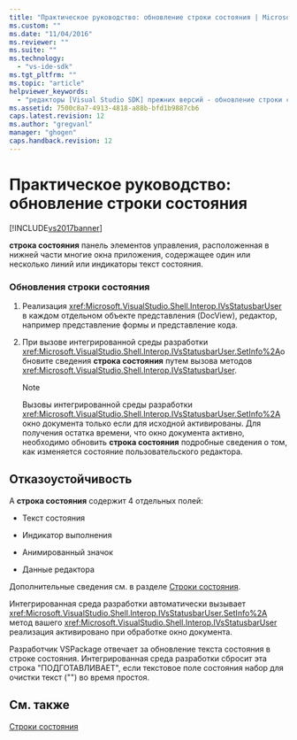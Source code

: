 ```yaml
---
title: "Практическое руководство: обновление строки состояния | Microsoft Docs"
ms.custom: ""
ms.date: "11/04/2016"
ms.reviewer: ""
ms.suite: ""
ms.technology: 
  - "vs-ide-sdk"
ms.tgt_pltfrm: ""
ms.topic: "article"
helpviewer_keywords: 
  - "редакторы [Visual Studio SDK] прежних версий - обновление строки состояния"
ms.assetid: 7500c8a7-4913-4818-a88b-bfd1b9887cb6
caps.latest.revision: 12
ms.author: "gregvanl"
manager: "ghogen"
caps.handback.revision: 12
---
```

# Практическое руководство: обновление строки состояния
[!INCLUDE[vs2017banner](../code-quality/includes/vs2017banner.md)]

**строка состояния** панель элементов управления, расположенная в нижней части многие окна приложения, содержащее один или несколько линий или индикаторы текст состояния.  
  
### Обновления строки состояния  
  
1.  Реализация <xref:Microsoft.VisualStudio.Shell.Interop.IVsStatusbarUser> в каждом отдельном объекте представления \(DocView\), редактор, например представление формы и представление кода.  
  
2.  При вызове интегрированной среды разработки <xref:Microsoft.VisualStudio.Shell.Interop.IVsStatusbarUser.SetInfo%2A>обновите сведения  **строка состояния** путем вызова методов  <xref:Microsoft.VisualStudio.Shell.Interop.IVsStatusbarUser>.  
  
    > [!NOTE]
    >  Вызовы интегрированной среды разработки <xref:Microsoft.VisualStudio.Shell.Interop.IVsStatusbarUser.SetInfo%2A> окно документа только если для исходной активированы.  Для получения остатка времени, что окно документа активно, необходимо обновить **строка состояния** подробные сведения о том, как изменяется состояние пользовательского редактора.  
  
## Отказоустойчивость  
 A **строка состояния** содержит 4 отдельных полей:  
  
-   Текст состояния  
  
-   Индикатор выполнения  
  
-   Анимированный значок  
  
-   Данные редактора  
  
 Дополнительные сведения см. в разделе [Строки состояния](/visual-cpp/mfc/status-bars).  
  
 Интегрированная среда разработки автоматически вызывает <xref:Microsoft.VisualStudio.Shell.Interop.IVsStatusbarUser.SetInfo%2A> метод вашего  <xref:Microsoft.VisualStudio.Shell.Interop.IVsStatusbarUser> реализация активировано при обработке окно документа.  
  
 Разработчик VSPackage отвечает за обновление текста состояния в строке состояния.  Интегрированная среда разработки сбросит эта строка "ПОДГОТАВЛИВАЕТ", если текстовое поле состояния набор для очистки текст \(""\) во время простоя.  
  
## См. также  
 [Строки состояния](/visual-cpp/mfc/status-bars)